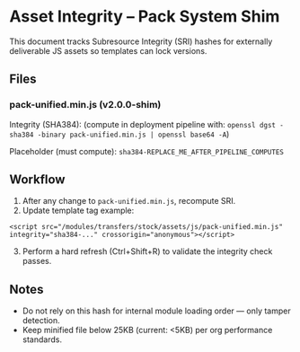 # Asset Integrity – Pack System Shim

This document tracks Subresource Integrity (SRI) hashes for externally deliverable JS assets so templates can lock versions.

## Files

### pack-unified.min.js (v2.0.0-shim)
Integrity (SHA384): (compute in deployment pipeline with: `openssl dgst -sha384 -binary pack-unified.min.js | openssl base64 -A`)

Placeholder (must compute): `sha384-REPLACE_ME_AFTER_PIPELINE_COMPUTES`

## Workflow
1. After any change to `pack-unified.min.js`, recompute SRI.
2. Update template tag example:

```
<script src="/modules/transfers/stock/assets/js/pack-unified.min.js" integrity="sha384-..." crossorigin="anonymous"></script>
```

3. Perform a hard refresh (Ctrl+Shift+R) to validate the integrity check passes.

## Notes
- Do not rely on this hash for internal module loading order — only tamper detection.
- Keep minified file below 25KB (current: <5KB) per org performance standards.

